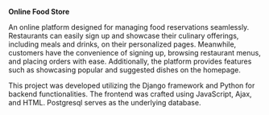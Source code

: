 **Online Food Store**

An online platform designed for managing food reservations seamlessly. Restaurants can easily sign up and showcase their culinary offerings, including meals and drinks, on their personalized pages. Meanwhile, customers have the convenience of signing up, browsing restaurant menus, and placing orders with ease. Additionally, the platform provides features such as showcasing popular and suggested dishes on the homepage.

This project was developed utilizing the Django framework and Python for backend functionalities. The frontend was crafted using JavaScript, Ajax, and HTML. Postgresql serves as the underlying database.
